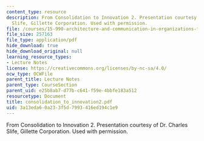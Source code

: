 ```yaml
---
content_type: resource
description: From Consolidation to Innovation 2. Presentation courtesy of Dr. Charles
  Slife, Gillette Corporation. Used with permission.
file: /courses/15-990-architecture-and-communication-in-organizations-fall-2003/3a13eda60a233f5d7993416ed194c1e9_consolidation_to_innovation2.pdf
file_size: 257163
file_type: application/pdf
hide_download: true
hide_download_original: null
learning_resource_types:
- Lecture Notes
license: https://creativecommons.org/licenses/by-nc-sa/4.0/
ocw_type: OCWFile
parent_title: Lecture Notes
parent_type: CourseSection
parent_uid: e25b8ab7-d77b-c641-f59e-4bbfe183a512
resourcetype: Document
title: consolidation_to_innovation2.pdf
uid: 3a13eda6-0a23-3f5d-7993-416ed194c1e9
---
```

From Consolidation to Innovation 2. Presentation courtesy of Dr. Charles Slife, Gillette Corporation. Used with permission.
